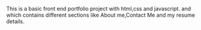 This is a basic front end portfolio project with html,css and javascript.
and which contains different sections like About me,Contact Me and my resume details.
